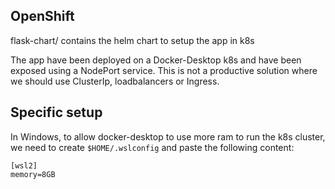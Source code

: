 ## OpenShift

flask-chart/ contains the helm chart to setup the app in k8s

The app have been deployed on a Docker-Desktop k8s and have been exposed using a NodePort service. This is not a productive solution where we should use ClusterIp, loadbalancers or Ingress.

## Specific setup

In Windows, to allow docker-desktop to use more ram to run the k8s cluster, we need to create `$HOME/.wslconfig` and paste the following content:

```shell
[wsl2]
memory=8GB
````